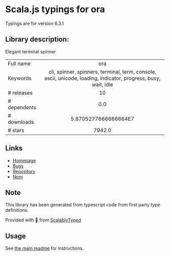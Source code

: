 
# Scala.js typings for ora

Typings are for version 6.3.1

## Library description:
Elegant terminal spinner

|                    |                 |
| ------------------ | :-------------: |
| Full name          | ora |
| Keywords           | cli, spinner, spinners, terminal, term, console, ascii, unicode, loading, indicator, progress, busy, wait, idle |
| # releases         | 10 |
| # dependents       | 0.0 |
| # downloads        | 5.8705277666666664E7 |
| # stars            | 7942.0 |

## Links
- [Homepage](https://github.com/sindresorhus/ora#readme)
- [Bugs](https://github.com/sindresorhus/ora/issues)
- [Repository](https://github.com/sindresorhus/ora)
- [Npm](https://www.npmjs.com/package/ora)
    


## Note
This library has been generated from typescript code from first party type definitions.

Provided with :purple_heart: from [ScalablyTyped](https://github.com/oyvindberg/ScalablyTyped)

## Usage
See [the main readme](../../readme.md) for instructions.



